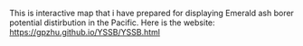 This is interactive map that i have prepared for displaying Emerald ash borer
 potential distirbution in the Pacific. Here is the website: https://gpzhu.github.io/YSSB/YSSB.html
